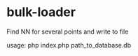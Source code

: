# bulk-loader
Find NN for several points and write to file

usage: php index.php path_to_database.db
